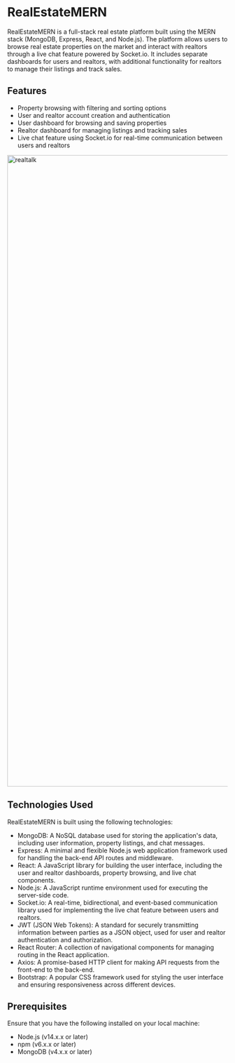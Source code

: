 # RealEstateMERN

RealEstateMERN is a full-stack real estate platform built using the MERN stack (MongoDB, Express, React, and Node.js). The platform allows users to browse real estate properties on the market and interact with realtors through a live chat feature powered by Socket.io. It includes separate dashboards for users and realtors, with additional functionality for realtors to manage their listings and track sales.

## Features
- Property browsing with filtering and sorting options
- User and realtor account creation and authentication
- User dashboard for browsing and saving properties
- Realtor dashboard for managing listings and tracking sales
- Live chat feature using Socket.io for real-time communication between users and realtors

<img width="1440" alt="realtalk" src="https://user-images.githubusercontent.com/75766846/235832062-f69d659f-3bcf-4d6a-b525-e234190503a0.png">


## Technologies Used
RealEstateMERN is built using the following technologies:

- MongoDB: A NoSQL database used for storing the application's data, including user information, property listings, and chat messages.
- Express: A minimal and flexible Node.js web application framework used for handling the back-end API routes and middleware.
- React: A JavaScript library for building the user interface, including the user and realtor dashboards, property browsing, and live chat components.
- Node.js: A JavaScript runtime environment used for executing the server-side code.
- Socket.io: A real-time, bidirectional, and event-based communication library used for implementing the live chat feature between users and realtors.
- JWT (JSON Web Tokens): A standard for securely transmitting information between parties as a JSON object, used for user and realtor authentication and authorization.
- React Router: A collection of navigational components for managing routing in the React application.
- Axios: A promise-based HTTP client for making API requests from the front-end to the back-end.
- Bootstrap: A popular CSS framework used for styling the user interface and ensuring responsiveness across different devices.


## Prerequisites
Ensure that you have the following installed on your local machine:

- Node.js (v14.x.x or later)
- npm (v6.x.x or later)
- MongoDB (v4.x.x or later)
